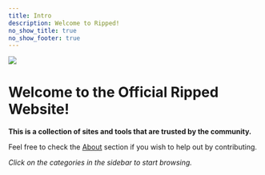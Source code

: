 ```yaml
---
title: Intro
description: Welcome to Ripped!
no_show_title: true
no_show_footer: true
---
```


![](https://i.imgur.com/h3WqLFs.png)

# Welcome to the Official Ripped Website!

**This is a collection of sites and tools that are trusted by the community.**

Feel free to check the [About](about.md) section if you wish to help out by contributing.

*Click on the categories in the sidebar to start browsing.*
